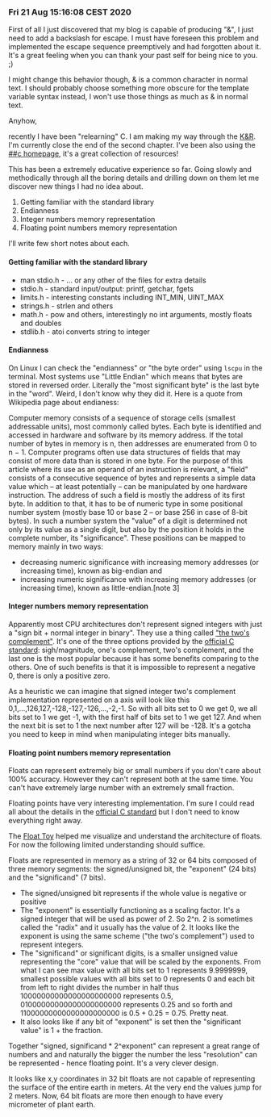 ### Fri 21 Aug 15:16:08 CEST 2020

First of all I just discovered that my blog is capable of producing "\&", I just need to add a backslash for escape. I must have foreseen this problem and implemented the escape sequence preemptively and had forgotten about it. It's a great feeling when you can thank your past self for being nice to you. ;)

I might change this behavior though, \& is a common character in normal text. I should probably choose something more obscure for the template variable syntax instead, I won't use those things as much as \& in normal text.

Anyhow,

recently I have been "relearning" C. I am making my way through the [K\&R](https://en.wikipedia.org/wiki/The_C_Programming_Language). I'm currently close the end of the second chapter. I've been also using the [##c homepage](http://www.iso-9899.info/wiki/Main_Page), it's a great collection of resources! 

This has been a extremely educative experience so far. Going slowly and methodically through all the boring details and drilling down on them let me discover new things I had no idea about.

1. Getting familiar with the standard library
2. Endianness
3. Integer numbers memory representation
4. Floating point numbers memory representation

I'll write few short notes about each.

#### Getting familiar with the standard library

* man stdio.h - ... or any other of the files for extra details
* stdio.h - standard input/output: printf, getchar, fgets
* limits.h - interesting constants including INT_MIN, UINT_MAX
* strings.h - strlen and others
* math.h - pow and others, interestingly no int arguments, mostly floats and doubles
* stdlib.h - atoi converts string to integer 

#### Endianness

On Linux I can check the "endianness" or "the byte order" using `lscpu` in the terminal. Most systems use "Little Endian" which means that bytes are stored in reversed order. Literally the "most significant byte" is the last byte in the "word". Weird, I don't know why they did it. Here is a quote from Wikipedia page about endianess:

Computer memory consists of a sequence of storage cells (smallest addressable units), most commonly called bytes. Each byte is identified and accessed in hardware and software by its memory address. If the total number of bytes in memory is n, then addresses are enumerated from 0 to n − 1. Computer programs often use data structures of fields that may consist of more data than is stored in one byte. For the purpose of this article where its use as an operand of an instruction is relevant, a "field" consists of a consecutive sequence of bytes and represents a simple data value which – at least potentially – can be manipulated by one hardware instruction. The address of such a field is mostly the address of its first byte. In addition to that, it has to be of numeric type in some positional number system (mostly base 10 or base 2 – or base 256 in case of 8-bit bytes). In such a number system the "value" of a digit is determined not only by its value as a single digit, but also by the position it holds in the complete number, its "significance". These positions can be mapped to memory mainly in two ways:

* decreasing numeric significance with increasing memory addresses (or increasing time), known as big-endian and
* increasing numeric significance with increasing memory addresses (or increasing time), known as little-endian.[note 3]

#### Integer numbers memory representation

Apparently most CPU architectures don't represent signed integers with just a "sign bit + normal integer in binary". They use a thing called ["the two's complement"](https://en.wikipedia.org/wiki/Two%27s_complement). It's one of the three options provided by the [official C standard](https://web.archive.org/web/20181230041359if_/http://www.open-std.org/jtc1/sc22/wg14/www/abq/c17_updated_proposed_fdis.pdf): sigh/magnitude, one's complement, two's complement, and the last one is the most popular because it has some benefits comparing to the others. One of such benefits is that it is impossible to represent a negative 0, there is only a positive zero.

As a heuristic we can imagine that signed integer two's complement implementation represented on a axis will look like this 0,1,...,126,127,-128,-127,-126,...,-2,-1. So with all bits set to 0 we get 0, we all bits set to 1 we get -1, with the first half of bits set to 1 we get 127. And when the next bit is set to 1 the next number after 127 will be -128. It's a gotcha you need to keep in mind when manipulating integer bits manually.

#### Floating point numbers memory representation

Floats can represent extremely big or small numbers if you don't care about 100% accuracy. However they can't represent both at the same time. You can't have extremely large number with an extremely small fraction.

Floating points have very interesting implementation. I'm sure I could read all about the details in the [official C standard](https://web.archive.org/web/20181230041359if_/http://www.open-std.org/jtc1/sc22/wg14/www/abq/c17_updated_proposed_fdis.pdf) but I don't need to know everything right away. 

The [Float Toy](https://evanw.github.io/float-toy/) helped me visualize and understand the architecture of floats. For now the following limited understanding should suffice.

Floats are represented in memory as a string of 32 or 64 bits composed of three memory segments: the signed/unsigned bit, the "exponent" (24 bits) and the "significand" (7 bits).

* The signed/unsigned bit represents if the whole value is negative or positive
* The "exponent" is essentially functioning as a scaling factor. It's a signed integer that will be used as power of 2. So 2^n. 2 is sometimes called the "radix" and it usually has the value of 2. It looks like the exponent is using the same scheme ("the two's complement") used to represent integers.
* The "significand" or significant digits, is a smaller unsigned value representing the "core" value that will be scaled by the exponents. From what I can see max value with all bits set to 1 represents 9.9999999, smallest possible values with all bits set to 0 represents 0 and each bit from left to right divides the number in half thus 10000000000000000000000 represents 0.5, 01000000000000000000000 represents 0.25 and so forth and 11000000000000000000000 is 0.5 + 0.25 = 0.75. Pretty neat.
* It also looks like if any bit of "exponent" is set then the "significant value" is 1 + the fraction.

Together "signed, significand * 2^exponent" can represent a great range of numbers and and naturally the bigger the number the less "resolution" can be represented - hence floating point. It's a very clever design.

It looks like x,y coordinates in 32 bit floats are not capable of representing the surface of the entire earth in meters. At the very end the values jump for 2 meters. Now, 64 bit floats are more then enough to have every micrometer of plant earth.
